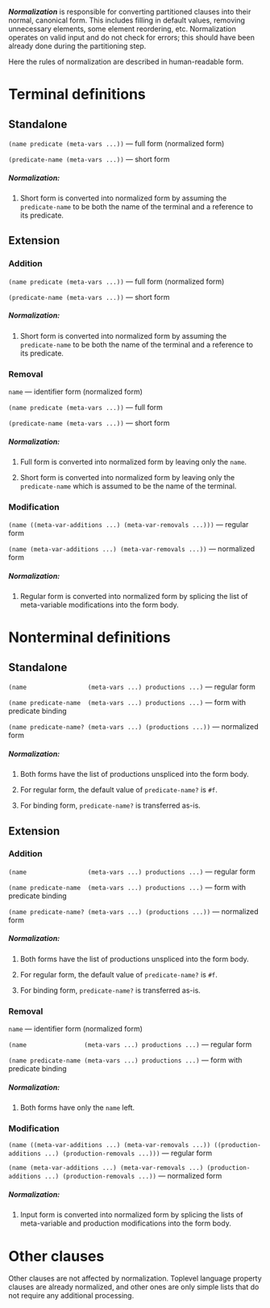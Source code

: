 _**Normalization**_ is responsible for converting partitioned clauses into
their normal, canonical form. This includes filling in default values, removing
unnecessary elements, some element reordering, etc. Normalization operates on
valid input and do not check for errors; this should have been already done
during the partitioning step.

Here the rules of normalization are described in human-readable form.


Terminal definitions
====================

Standalone
----------

`(name predicate (meta-vars ...))` — full form (normalized form)

`(predicate-name (meta-vars ...))` — short form

##### _Normalization_: #######################

 1. Short form is converted into normalized form by assuming the
    `predicate-name` to be both the name of the terminal and a reference
    to its predicate.


Extension
---------

### Addition

`(name predicate (meta-vars ...))` — full form (normalized form)

`(predicate-name (meta-vars ...))` — short form

##### _Normalization_: #######################

 1. Short form is converted into normalized form by assuming the
    `predicate-name` to be both the name of the terminal and a reference
    to its predicate.


### Removal

`name` — identifier form (normalized form)

`(name predicate (meta-vars ...))` — full form

`(predicate-name (meta-vars ...))` — short form

##### _Normalization_: #######################

 1. Full form is converted into normalized form by leaving only the `name`.

 2. Short form is converted into normalized form by leaving only the
    `predicate-name` which is assumed to be the name of the terminal.


### Modification

`(name ((meta-var-additions ...) (meta-var-removals ...)))` — regular form

`(name (meta-var-additions ...) (meta-var-removals ...))` — normalized form

##### _Normalization_: #######################

 1. Regular form is converted into normalized form by splicing the list of
    meta-variable modifications into the form body.



Nonterminal definitions
=======================

Standalone
----------

`(name                 (meta-vars ...) productions ...)` — regular form

`(name predicate-name  (meta-vars ...) productions ...)` — form with predicate binding

`(name predicate-name? (meta-vars ...) (productions ...))` — normalized form

##### _Normalization_: #######################

 1. Both forms have the list of productions unspliced into the form body.

 2. For regular form, the default value of `predicate-name?` is `#f`.

 3. For binding form, `predicate-name?` is transferred as-is.


Extension
---------

### Addition

`(name                 (meta-vars ...) productions ...)` — regular form

`(name predicate-name  (meta-vars ...) productions ...)` — form with predicate binding

`(name predicate-name? (meta-vars ...) (productions ...))` — normalized form

##### _Normalization_: #######################

 1. Both forms have the list of productions unspliced into the form body.

 2. For regular form, the default value of `predicate-name?` is `#f`.

 3. For binding form, `predicate-name?` is transferred as-is.


### Removal

`name` — identifier form (normalized form)

`(name                (meta-vars ...) productions ...)` — regular form

`(name predicate-name (meta-vars ...) productions ...)` — form with predicate binding

##### _Normalization_: #######################

 1. Both forms have only the `name` left.


### Modification

`(name ((meta-var-additions ...) (meta-var-removals ...)) ((production-additions ...) (production-removals ...)))` — regular form

`(name (meta-var-additions ...) (meta-var-removals ...) (production-additions ...) (production-removals ...))` — normalized form

##### _Normalization_: #######################

 1. Input form is converted into normalized form by splicing the lists of
    meta-variable and production modifications into the form body.


Other clauses
=============

Other clauses are not affected by normalization. Toplevel language property
clauses are already normalized, and other ones are only simple lists that do
not require any additional processing.
